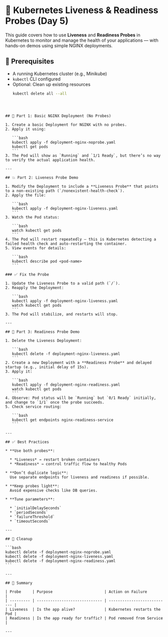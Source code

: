 

# 🚦 Kubernetes Liveness & Readiness Probes (Day 5)

This guide covers how to use **Liveness** and **Readiness Probes** in Kubernetes to monitor and manage the health of your applications — with hands-on demos using simple NGINX deployments.



## 🧰 Prerequisites

- A running Kubernetes cluster (e.g., Minikube)
- `kubectl` CLI configured
- Optional: Clean up existing resources  
  ```bash
  kubectl delete all --all
````



## 🧪 Part 1: Basic NGINX Deployment (No Probes)

1. Create a basic Deployment for NGINX with no probes.
2. Apply it using:

   ```bash
   kubectl apply -f deployment-nginx-noprobe.yaml
   kubectl get pods
   ```
3. The Pod will show as `Running` and `1/1 Ready`, but there’s no way to verify the actual application health.

---

## 💥 Part 2: Liveness Probe Demo

1. Modify the Deployment to include a **Liveness Probe** that points to a non-existing path (`/nonexistent-health-check`).
2. Apply the file:

   ```bash
   kubectl apply -f deployment-nginx-liveness.yaml
   ```
3. Watch the Pod status:

   ```bash
   watch kubectl get pods
   ```
4. The Pod will restart repeatedly — this is Kubernetes detecting a failed health check and auto-restarting the container.
5. View events for details:

   ```bash
   kubectl describe pod <pod-name>
   ```

### ✅ Fix the Probe

1. Update the Liveness Probe to a valid path (`/`).
2. Reapply the Deployment:

   ```bash
   kubectl apply -f deployment-nginx-liveness.yaml
   watch kubectl get pods
   ```
3. The Pod will stabilize, and restarts will stop.

---

## 🚦 Part 3: Readiness Probe Demo

1. Delete the Liveness Deployment:

   ```bash
   kubectl delete -f deployment-nginx-liveness.yaml
   ```
2. Create a new Deployment with a **Readiness Probe** and delayed startup (e.g., initial delay of 15s).
3. Apply it:

   ```bash
   kubectl apply -f deployment-nginx-readiness.yaml
   watch kubectl get pods
   ```
4. Observe: Pod status will be `Running` but `0/1 Ready` initially, and change to `1/1` once the probe succeeds.
5. Check service routing:

   ```bash
   kubectl get endpoints nginx-readiness-service
   ```

---

## ✅ Best Practices

* **Use both probes**:

  * *Liveness* → restart broken containers
  * *Readiness* → control traffic flow to healthy Pods

* **Don’t duplicate logic**:
  Use separate endpoints for liveness and readiness if possible.

* **Keep probes light**:
  Avoid expensive checks like DB queries.

* **Tune parameters**:

  * `initialDelaySeconds`
  * `periodSeconds`
  * `failureThreshold`
  * `timeoutSeconds`

---

## 🧹 Cleanup

```bash
kubectl delete -f deployment-nginx-noprobe.yaml
kubectl delete -f deployment-nginx-liveness.yaml
kubectl delete -f deployment-nginx-readiness.yaml
```

---

## 🎯 Summary

| Probe     | Purpose                       | Action on Failure           |
| --------- | ----------------------------- | --------------------------- |
| Liveness  | Is the app alive?             | Kubernetes restarts the Pod |
| Readiness | Is the app ready for traffic? | Pod removed from Service    |

---

